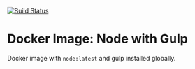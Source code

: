 [![Build Status](https://drone.stackdot.com/api/badges/stackdot/docker-node-gulp/status.svg)](https://drone.stackdot.com/stackdot/docker-node-gulp)

# Docker Image: Node with Gulp
Docker image with `node:latest` and gulp installed globally.

